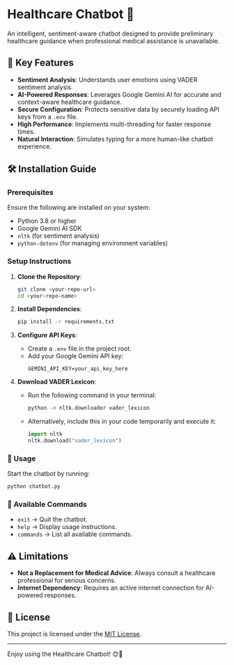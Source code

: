 # Healthcare Chatbot 🤖

An intelligent, sentiment-aware chatbot designed to provide preliminary healthcare guidance when professional medical assistance is unavailable.

## 🌟 Key Features
- **Sentiment Analysis**: Understands user emotions using VADER sentiment analysis.
- **AI-Powered Responses**: Leverages Google Gemini AI for accurate and context-aware healthcare guidance.
- **Secure Configuration**: Protects sensitive data by securely loading API keys from a `.env` file.
- **High Performance**: Implements multi-threading for faster response times.
- **Natural Interaction**: Simulates typing for a more human-like chatbot experience.

## 🛠️ Installation Guide
### Prerequisites
Ensure the following are installed on your system:
- Python 3.8 or higher
- Google Gemini AI SDK
- `nltk` (for sentiment analysis)
- `python-dotenv` (for managing environment variables)

### Setup Instructions
1. **Clone the Repository**:
    ```sh
    git clone <your-repo-url>
    cd <your-repo-name>
    ```

2. **Install Dependencies**:
    ```sh
    pip install -r requirements.txt
    ```

3. **Configure API Keys**:
    - Create a `.env` file in the project root.
    - Add your Google Gemini API key:
      ```env
      GEMINI_API_KEY=your_api_key_here
      ```

4. **Download VADER Lexicon**:
    - Run the following command in your terminal:
      ```sh
      python -m nltk.downloader vader_lexicon
      ```
    - Alternatively, include this in your code temporarily and execute it:
      ```python
      import nltk
      nltk.download("vader_lexicon")
      ```

### 🚀 Usage
Start the chatbot by running:
```sh
python chatbot.py
```

### 💬 Available Commands
- `exit` → Quit the chatbot.
- `help` → Display usage instructions.
- `commands` → List all available commands.

## ⚠️ Limitations
- **Not a Replacement for Medical Advice**: Always consult a healthcare professional for serious concerns.
- **Internet Dependency**: Requires an active internet connection for AI-powered responses.

## 📜 License
This project is licensed under the [MIT License](LICENSE).

---

Enjoy using the Healthcare Chatbot! 😊🚀
